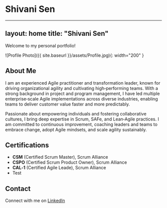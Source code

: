 # Shivani Sen

---
layout: home
title: "Shivani Sen"
---

Welcome to my personal portfolio!

![Profile Photo]({{ site.baseurl }}/assets/Profile.jpg){: width="200" }

## About Me

I am an experienced Agile practitioner and transformation leader, known for driving organizational agility and cultivating high‑performing teams. With a strong background in project and program management, I have led multiple enterprise‑scale Agile implementations across diverse industries, enabling teams to deliver customer value faster and more predictably.

Passionate about empowering individuals and fostering collaborative cultures, I bring deep expertise in Scrum, SAFe, and Lean‑Agile practices. I am committed to continuous improvement, coaching leaders and teams to embrace change, adopt Agile mindsets, and scale agility sustainably.

## Certifications

- **CSM** (Certified Scrum Master), Scrum Alliance  
- **CSPO** (Certified Scrum Product Owner), Scrum Alliance  
- **CAL‑1** (Certified Agile Leade), Scrum Alliance
- Test

## Contact

Connect with me on [LinkedIn](https://www.linkedin.com/in/shivanisen12/)
